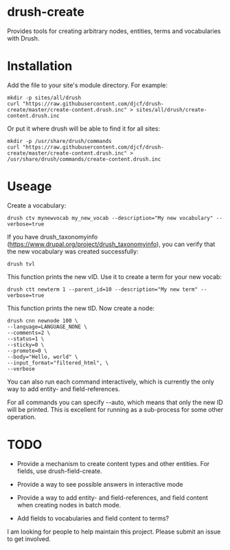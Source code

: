 # drush-create

Provides tools for creating arbitrary nodes, entities, terms and vocabularies with Drush.

# Installation

Add the file to your site's module directory. For example:

    mkdir -p sites/all/drush
    curl "https://raw.githubusercontent.com/djcf/drush-create/master/create-content.drush.inc" > sites/all/drush/create-content.drush.inc

Or put it where drush will be able to find it for all sites:

    mkdir -p /usr/share/drush/commands
    curl "https://raw.githubusercontent.com/djcf/drush-create/master/create-content.drush.inc" > /usr/share/drush/commands/create-content.drush.inc

# Useage

Create a vocabulary:

    drush ctv mynewvocab my_new_vocab --description="My new vocabulary" --verbose=true

If you have drush_taxonomyinfo (https://www.drupal.org/project/drush_taxonomyinfo), you can verify that the new vocabulary was created successfully:

	drush tvl

This function prints the new vID. Use it to create a term for your new vocab:

    drush ctt newterm 1 --parent_id=10 --description="My new term" --verbose=true

This function prints the new tID. Now create a node:

    drush cnn newnode 100 \
	--language=LANGUAGE_NONE \
	--comments=2 \
	--status=1 \
	--sticky=0 \
	--promote=0 \
	--body="Hello, world" \
	--input_format="filtered_html", \
	--verbose

You can also run each command interactively, which is currently the only way to add entity- and field-references.

For all commands you can specify --auto, which means that only the new ID will be printed. This is excellent for running as a sub-process for some other operation.

# TODO

* Provide a mechanism to create content types and other entities. For fields, use drush-field-create.

* Provide a way to see possible answers in interactive mode

* Provide a way to add entity- and field-references, and field content when creating nodes in batch mode.

* Add fields to vocabularies and field content to terms?

I am looking for people to help maintain this project. Please submit an issue to get involved.
